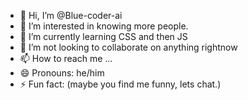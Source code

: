 - 👋 Hi, I’m @Blue-coder-ai
- 👀 I’m interested in knowing more people.
- 🌱 I’m currently learning CSS and then JS
- 💞️ I’m not looking to collaborate on anything rightnow
- 📫 How to reach me ...
- 😄 Pronouns: he/him
- ⚡ Fun fact: (maybe you find me funny, lets chat.)

<!---
Blue-coder-ai/Blue-coder-ai is a ✨ special ✨ repository because its `README.md` (this file) appears on your GitHub profile.
You can click the Preview link to take a look at your changes.
--->
